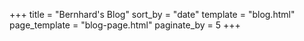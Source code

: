 +++
title = "Bernhard's Blog"
sort_by = "date"
template = "blog.html"
page_template = "blog-page.html"
paginate_by = 5
+++
